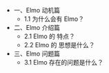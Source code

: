 - 一、Elmo 动机篇
    - 1.1 为什么会有 Elmo？
- 二、Elmo 介绍篇
    - 2.1 Elmo 的 特点？
    - 2.2 Elmo 的 思想是什么？
- 三、Elmo 问题篇
    - 3.1 Elmo 存在的问题是什么？